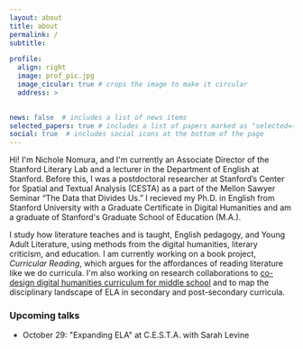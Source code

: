 ```yaml
---
layout: about
title: about
permalink: /
subtitle: 

profile:
  align: right
  image: prof_pic.jpg
  image_cicular: true # crops the image to make it circular
  address: >
    

news: false  # includes a list of news items
selected_papers: true # includes a list of papers marked as "selected={true}"
social: true  # includes social icons at the bottom of the page
---
```

Hi! I'm Nichole Nomura, and I'm currently an Associate Director of the Stanford Literary Lab and a lecturer in the Department of English at Stanford. Before this, I was a  postdoctoral researcher at Stanford’s Center for Spatial and Textual Analysis (CESTA) as a part of the Mellon Sawyer Seminar “The Data that Divides Us.” I recieved my Ph.D. in English from Stanford University with a Graduate Certificate in Digital Humanities and am a graduate of Stanford's Graduate School of Education (M.A.). 

I study how literature teaches and is taught, English pedagogy, and Young Adult Literature, using methods from the digital humanities, literary criticism, and education. I am currently working on a book project, *Curricular Reading*, which argues for the affordances of reading literature like we do curricula. I'm also working on research collaborations to [co-design digital humanities curriculum for middle school](https://elalytics.stanford.edu/) and to map the disciplinary landscape of ELA in secondary and post-secondary curricula.


### Upcoming talks 
* October 29: "Expanding ELA" at C.E.S.T.A. with Sarah Levine
